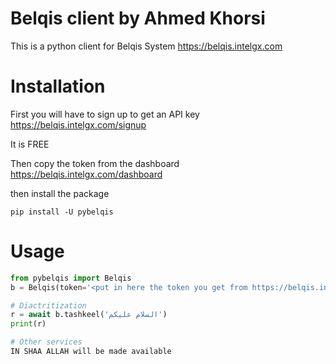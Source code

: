 # Belqis client by Ahmed Khorsi

This is a python client for Belqis System
https://belqis.intelgx.com

# Installation

First you will have to sign up to get an API key
https://belqis.intelgx.com/signup

It is FREE

Then copy the token from the dashboard
https://belqis.intelgx.com/dashboard

then install the package

`pip install -U pybelqis`

# Usage

```python
from pybelqis import Belqis
b = Belqis(token='<put in here the token you get from https://belqis.intelgx.com/dashboard>')

# Diactritization
r = await b.tashkeel('السلام عليكم')
print(r)

# Other services
IN SHAA ALLAH will be made available
```
